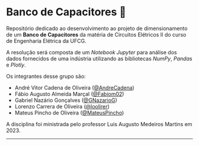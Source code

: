 # Banco de Capacitores 🔋

Repositório dedicado ao desenvolvimento ao projeto de dimensionamento de um **Banco de Capacitores** da matéria de Circuitos Elétricos II do curso de Engenharia Elétrica da UFCG.

A resolução será composta de um *Notebook Jupyter* para análise dos dados fornecidos de uma indústria utilizando as bibliotecas *NumPy*, *Pandas* e *Plotly*.

Os integrantes desse grupo são:

- André Vitor Cadena de Oliveira ([@AndreCadena](https://github.com/AndreCadena))
- Fábio Augusto Almeida Marçal ([@Fabiom02](https://github.com/Fabiom02))
- Gabriel Nazário Gonçalves ([@GNazarioG](https://github.com/GNazarioG))
- Lorenzo Carrera de Oliveira ([@loolirer](https://github.com/AndreCadena))
- Mateus Pincho de Oliveira ([@MateusPincho](https://github.com/MateusPincho))

A disciplina foi ministrada pelo professor Luis Augusto Medeiros Martins em 2023.

---
